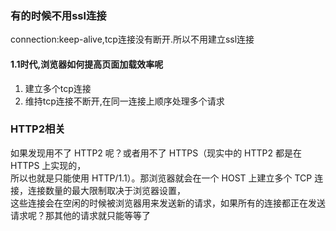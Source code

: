### 有的时候不用ssl连接
connection:keep-alive,tcp连接没有断开.所以不用建立ssl连接 
#### 1.1时代,浏览器如何提高页面加载效率呢
1. 建立多个tcp连接  
2. 维持tcp连接不断开,在同一连接上顺序处理多个请求
###  HTTP2相关  
如果发现用不了 HTTP2 呢？或者用不了 HTTPS（现实中的 HTTP2 都是在 HTTPS 上实现的，  
所以也就是只能使用 HTTP/1.1）。那浏览器就会在一个 HOST 上建立多个 TCP 连接，连接数量的最大限制取决于浏览器设置，  
这些连接会在空闲的时候被浏览器用来发送新的请求，如果所有的连接都正在发送请求呢？那其他的请求就只能等等了
